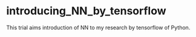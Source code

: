 # introducing_NN_by_tensorflow
This trial aims introduction of NN to my research by tensorflow of Python.

